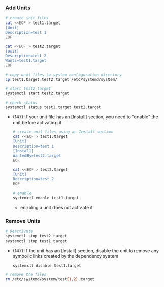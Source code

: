 ### Add Units

```sh
# create unit files
cat <<EOF > test1.target
[Unit]
Description=test 1
EOF

cat <<EOF > test2.target
[Unit]
Description=test 2
Wants=test1.target
EOF

# copy unit files to system configuration directory 
cp test1.target test2.target /etc/systemd/system/

# start test2.target
systemctl start test2.target

# check status
systemctl status test1.target test2.target
```

- (147) If your unit file has an \[Install\] section, you need to "enable" the unit before activating it
    ```sh
    # create unit files using an Install section
    cat <<EOF > test1.target
    [Unit]
    Description=test 1
    [Install]
    WantedBy=test2.target
    EOF

    cat <<EOF > test2.target
    [Unit]
    Description=test 2
    EOF

    # enable
    systemctl enable test1.target
    ``` 
    - enabling a unit does not activate it

### Remove Units

```sh
# Deactivate
systemctl stop test2.target
systemctl stop test1.target
```

- (147) If the unit has an \[Install\] section, disable the unit to remove any symbolic links created by the dependency system
    ```sh
    systemctl disable test1.target
    ```

```sh
# remove the files
rm /etc/systemd/system/test{1,2}.target
```
